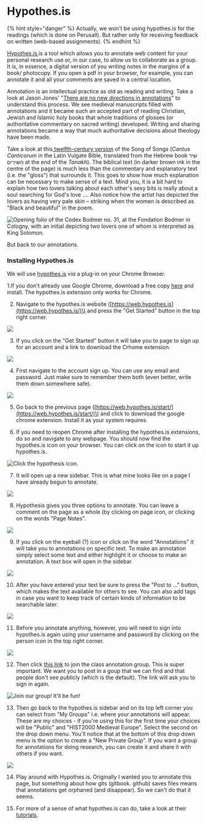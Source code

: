 # Hypothes.is

{% hint style="danger" %}
Actually, we won't be using hypothes.is for the readings \(which is done on Perusall\). But rather only for receiving feedback on written \(web-based assignments\). 
{% endhint %}

[Hypothes.is ](https://hypothes.is)is a tool which allows you to annotate web content for your personal research use or, in our case, to allow us to collaborate as a group. It is, in essence, a digital version of you writing notes in the margins of a book/ photocopy. If you open a pdf in your browser, for example, you can annotate it and all your comments are saved in a central location. 

Annotation is an intellectual practice as old as reading and writing. Take a look at Jason Jones' "[There are no new directions in annotations](https://epress.trincoll.edu/webwriting/chapter/jones/)" to understand this process. We see medieval manuscripts filled with annotations and it became such an accepted part of reading Christian, Jewish and Islamic holy books that whole traditions of glosses \(or authoritative commentary on sacred writing\) developed. Writing and sharing annotations became a way that much authoritative decisions about theology have been made. 

Take a look at this[ twelfth-century version](https://www.e-codices.unifr.ch/en/fmb/cb-0031/2r) of the Song of Songs \(_Cantus Canticorum_ in the Latin Vulgate Bible, translated from the Hebrew book שִׁיר הַשִּׁירִים at the end of the _Tanakh_\). The biblical text \(in darker brown ink in the centre of the page\) is much less than the commentary and explanatory text \(i.e. the "gloss"\) that surrounds it. This goes to show how much explanation can be necessary to make sense of a text. Mind you, it is a bit hard to explain how two lovers talking about each other's sexy bits is really about a soul searching for God's love .... Also notice how the artist has depicted the lovers as having very pale skin – striking when the women is described as "Black and beautiful" in the poem.

![Opening folio of the Codex Bodmer no. 31, at the Fondation Bodmer in Cologny, with an initial depicting two lovers one of whom is interpreted as King Solomon.](../.gitbook/assets/e-codices_fmb-cb-0031_002r_small.jpg)

But back to our annotations.

### Installing Hypothes.is

We will use [hypothes.is](hypothes.is.md) _via_ a plug-in on your Chrome Browser.

1.If you don't already use Google Chrome, download a free copy [here](https://www.google.ca/chrome/) and install. The hypothes.is extension only works for Chrome. 

2. Navigate to the hypothes.is website \([https://web.hypothes.is](https://web.hypothes.is/)\) and press the "Get Started" button in the top right corner. 

![](../.gitbook/assets/screen-shot-2020-06-16-at-2.03.38-pm.png)

3. If you click on the "Get Started" button it will take you to page to sign up for an account and a link to download the Crhome extension. 

![](../.gitbook/assets/screen-shot-2020-06-16-at-2.01.06-pm.png)

4. First navigate to the account sign up. You can use any email and password. Just make sure to remember them both \(even better, write them down somewhere safe\). 

![](../.gitbook/assets/screen-shot-2020-06-16-at-2.01.28-pm.png)

5. Go back to the previous page \([https://web.hypothes.is/start/](https://web.hypothes.is/start/)\) and click to download the google chrome extension. Install it as your system requires. 

6. If you need to reopen Chrome after installing the hypothes.is extensions, do so and navigate to any webpage. You should now find the hypothes.is icon on your browser. You can click on the icon to start it up hypothes.is. 

![Click the hypothesis icon.](../.gitbook/assets/screen-shot-2020-06-17-at-9.16.27-am.png)

7. It will open up a new sidebar. This is what mine looks like on a page I have already begun to annotate. 

![](../.gitbook/assets/screen-shot-2020-06-17-at-9.28.08-am%20%281%29.png)

8. Hypothesis gives you three options to annotate. You can leave a comment on the page as a whole \(by clicking on page icon, or clicking on the words "Page Notes". 

![](../.gitbook/assets/screen-shot-2020-06-17-at-9.56.05-am.png)

9. If you click on the eyeball \(?\) icon or click on the word "Annotations" it will take you to annotations on specific text. To make an annotation simply select some text and either highlight it or choose to make an annotation. A text box will open in the sidebar. 

![](../.gitbook/assets/screen-shot-2020-06-17-at-9.28.50-am.png)

10. After you have entered your text be sure to press the "Post to ..." button, which makes the text available for others to see. You can also add tags in case you want to keep track of certain kinds of information to be searchable later. 

![](../.gitbook/assets/screen-shot-2020-06-17-at-10.01.43-am.png)

11. Before you annotate anything, however, you will need to sign into hypothes.is again using your username and password by clicking on the person icon in the top right corner. 

![](../.gitbook/assets/screen-shot-2020-06-17-at-9.36.21-am.png)

12. Then click [this link](https://hypothes.is/groups/N1oaroPY/hist2000-medieval-europe) to join the class annotation group. This is super important. We want you to post in a goup that we can find and that people don't see publicly \(which is the default\). The link will ask you to sign in again. 

![Join our group! It&apos;ll be fun!](../.gitbook/assets/screen-shot-2020-06-17-at-9.44.24-am.png)

13. Then go back to the hypothes.is sidebar and on its top left corner you can select from "My Groups" i.e. where your annotations will appear. These are my choices - if you're using this for the first time your choices will be "Public" and "HIST2000 Medieval Europe". Select the second on the drop down menu. You'll notice that at the bottom of this drop down menu is the option to create a "New Private Group". If you want a group for annotations for doing research, you can create it and share it with others if you want. 

![](../.gitbook/assets/screen-shot-2020-06-17-at-9.36.44-am.png)

14. Play around with Hypothes.is. Originally I wanted you to annotate this page, but something about how gits \(gitbook. github\) saves files means that annotations get orphaned \(and disappear\). So we can't do that it seems.

15. For more of a sense of what hypothes.is can do, take a look at their [tutorials](https://web.hypothes.is/help-categories/tutorials/).



